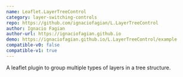```yaml
---
name: Leaflet.LayerTreeControl
category: layer-switching-controls
repo: https://github.com/ignaciofagian/L.LayerTreeControl
author: Ignacio Fagian
author-url: https://ignaciofagian.github.io
demo: https://ignaciofagian.github.io/L.LayerTreeControl/example
compatible-v0: false
compatible-v1: true
---
```


A leaflet plugin to group multiple types of layers in a tree structure.
